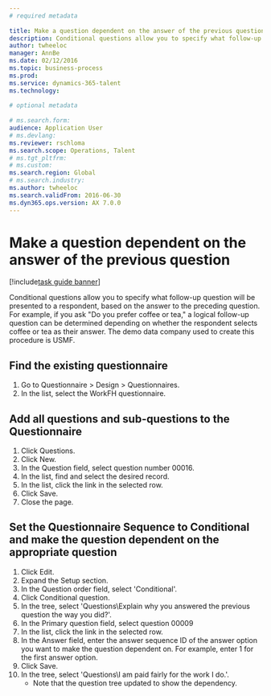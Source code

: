 ```yaml
--- 
# required metadata 
 
title: Make a question dependent on the answer of the previous question
description: Conditional questions allow you to specify what follow-up question will be presented to a respondent, based on the answer to the preceding question. 
author: twheeloc
manager: AnnBe 
ms.date: 02/12/2016
ms.topic: business-process 
ms.prod:  
ms.service: dynamics-365-talent 
ms.technology:  
 
# optional metadata 
 
# ms.search.form:   
audience: Application User 
# ms.devlang:  
ms.reviewer: rschloma
ms.search.scope: Operations, Talent 
# ms.tgt_pltfrm:  
# ms.custom:  
ms.search.region: Global
# ms.search.industry: 
ms.author: twheeloc
ms.search.validFrom: 2016-06-30 
ms.dyn365.ops.version: AX 7.0.0 
---
```

# Make a question dependent on the answer of the previous question

[!include[task guide banner](../../includes/task-guide-banner.md)]

Conditional questions allow you to specify what follow-up question will be presented to a respondent, based on the answer to the preceding question. For example, if you ask "Do you prefer coffee or tea," a logical follow-up question can be determined depending on whether the respondent selects coffee or tea as their answer. The demo data company used to create this procedure is USMF.


## Find the existing questionnaire
1. Go to Questionnaire > Design > Questionnaires.
2. In the list, select the WorkFH questionnaire.

## Add all questions and sub-questions to the Questionnaire
1. Click Questions.
2. Click New.
3. In the Question field, select question number 00016.
4. In the list, find and select the desired record.
5. In the list, click the link in the selected row.
6. Click Save.
7. Close the page.

## Set the Questionnaire Sequence to Conditional and make the question dependent on the appropriate question
1. Click Edit.
2. Expand the Setup section.
3. In the Question order field, select 'Conditional'.
4. Click Conditional question.
5. In the tree, select 'Questions\Explain why you answered the previous question the way you did?'.
6. In the Primary question field, select question 00009
7. In the list, click the link in the selected row.
8. In the Answer field, enter the answer sequence ID of the answer option you want to make the question dependent on. For example, enter 1 for the first answer option.
9. Click Save.
10. In the tree, select 'Questions\I am paid fairly for the work I do.'.
    * Note that the question tree updated to show the dependency.  

